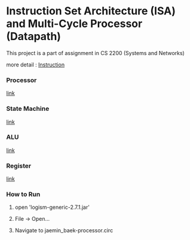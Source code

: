 # Instruction Set Architecture (ISA) and Multi-Cycle Processor (Datapath) 
This project is a part of assignment in CS 2200 (Systems and Networks)

more detail : [Instruction](project1.pdf)

### Processor 
[link](img/processor.png)

### State Machine
[link](img/state_machine.png)

### ALU
[link](img/alu.png)

### Register
[link](img/register.png)

### How to Run
1. open 'logism-generic-2.7.1.jar' 

2. File -> Open... 

3. Navigate to jaemin_baek-processor.circ

